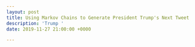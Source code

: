 ```yaml
---
layout: post
title: Using Markov Chains to Generate President Trump's Next Tweet
description: 'Trump '
date: 2019-11-27 21:00:00 +0000

---
```


